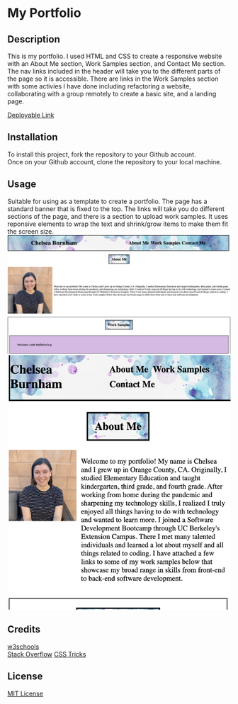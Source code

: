 # My Portfolio

##  Description
This is my portfolio. I used HTML and CSS to create a responsive website with an About Me section, Work Samples section, and Contact Me section. The nav links included in the header will take you to the different parts of the page so it is accessible. There are links in the Work Samples section with some activies I have done including refactoring a website, collaborating with a group remotely to create a basic site, and a landing page. 

[Deployable Link](https://chelseaburnham.github.io/my-portfolio/)

##  Installation
To install this project, fork the repository to your Github account. <br />
Once on your Github account, clone the repository to your local machine. 

##  Usage
Suitable for using as a template to create a portfolio. The page has a standard banner that is fixed to the top. The links will take you do different sections of the page, and there is a section to upload work samples. It uses reponsive elements to wrap the text and shrink/grow items to make them fit the screen size.<br />
![Example1](./assets/images/Screenshot1.png)
![Example2](./assets/images/Screenshot2.png)

##  Credits
[w3schools](https://www.w3schools.com/)<br />
[Stack Overflow](https://stackoverflow.com/?newreg=8cd9776f072c449eac02d1ab363597c8)
[CSS Tricks](https://css-tricks.com/snippets/css/a-guide-to-flexbox/)

##  License
[MIT License](https://github.com/chelseaburnham/my-first-portfolio/blob/796b71fed27af6b8e2234d053ca667dde633926f/LICENSE)